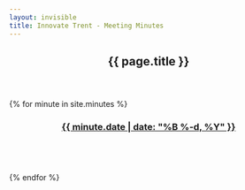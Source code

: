 ```yaml
---
layout: invisible
title: Innovate Trent - Meeting Minutes
---
```


<!-- Main -->
<div id="main" class="alt">

<!-- One -->
<section id="one">
	<div class="inner">
		<header class="major">
			<h1>{{ page.title }}</h1>
		</header>

  {% for minute in site.minutes %}
  <article>
    <header>
      <h3><a href="{{ site.url }}{{ minute.url }}">{{ minute.date | date: "%B %-d, %Y" }}</a></h3>
    </header>
    <br />
  </article>
  {% endfor %}
</div>
